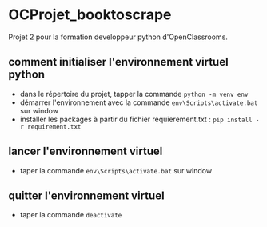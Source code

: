 # OCProjet_booktoscrape
Projet 2 pour la formation developpeur python d'OpenClassrooms.

## comment initialiser l'environnement virtuel python
- dans le répertoire du projet, tapper la commande `python -m venv env`
- démarrer l'environnement avec la commande `env\Scripts\activate.bat` sur window
- installer les packages à partir du fichier requierement.txt : `pip install -r requirement.txt`

## lancer l'environnement virtuel 
- taper la commande `env\Scripts\activate.bat` sur window

## quitter l'environnement virtuel
- taper la commande `deactivate`

